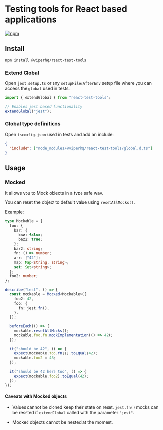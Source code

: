 # Testing tools for React based applications

[![npm](https://img.shields.io/npm/v/@viperhq/react-test-tools.svg)](https://www.npmjs.com/package/@viperhq/react-test-tools)

## Install

`npm install @viperhq/react-test-tools`

### Extend Global

Open `jest.setup.ts` or any `setupFilesAfterEnv` setup file where you can access the `global` used in tests.

```typescript
import { extendGlobal } from "react-test-tools";

// Enables jest based functionality
extendGlobal("jest");
```

### Global type definitions

Open `tsconfig.json` used in tests and add an include:

```json
{
  "include": ["node_modules/@viperhq/react-test-tools/global.d.ts"]
}
```

## Usage

### Mocked

It allows you to Mock objects in a type safe way.

You can reset the object to default value using `resetAllMocks()`.

Example:

```typescript
type Mockable = {
  foo: {
    bar: {
      baz: false;
      baz2: true;
    };
    bar2: string;
    fn: () => number;
    arr: ["42"];
    map: Map<string, string>;
    set: Set<string>;
  };
  foo2: number;
};

describe("test", () => {
  const mockable = Mocked<Mockable>({
    foo2: 42,
    foo: {
      fn: jest.fn(),
    },
  });

  beforeEach(() => {
    mockable.resetAllMocks();
    mockable.foo.fn.mockImplementation(() => 42);
  });

  it("should be 42", () => {
    expect(mockable.foo.fn()).toEqual(42);
    mockable.foo2 = 43;
  });

  it("should be 42 here too", () => {
    expect(mockable.foo2).toEqual(42);
  });
});
```

#### Caveats with Mocked objects

- Values cannot be cloned keep their state on reset. `jest.fn()` mocks can be reseted if `extendGlobal` called with the parameter `"jest"`.

- Mocked objects cannot be nested at the moment.
